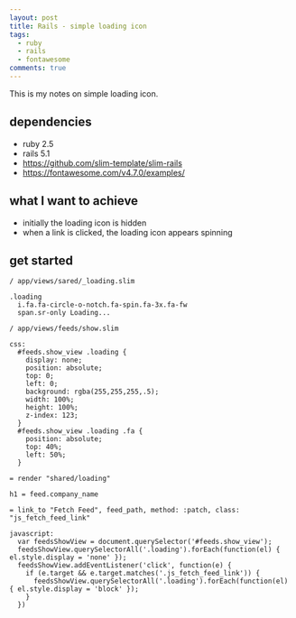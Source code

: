 ```yaml
---
layout: post
title: Rails - simple loading icon
tags:
  - ruby
  - rails
  - fontawesome
comments: true
---
```

This is my notes on simple loading icon.



## dependencies

- ruby 2.5
- rails 5.1
- https://github.com/slim-template/slim-rails
- https://fontawesome.com/v4.7.0/examples/

## what I want to achieve
- initially the loading icon is hidden
- when a link is clicked, the loading icon appears spinning

## get started

```slim
/ app/views/sared/_loading.slim

.loading
  i.fa.fa-circle-o-notch.fa-spin.fa-3x.fa-fw
  span.sr-only Loading...
```

```slim
/ app/views/feeds/show.slim

css:
  #feeds.show_view .loading {
    display: none;
    position: absolute;
    top: 0;
    left: 0;
    background: rgba(255,255,255,.5);
    width: 100%;
    height: 100%;
    z-index: 123;
  }
  #feeds.show_view .loading .fa {
    position: absolute;
    top: 40%;
    left: 50%;
  }

= render "shared/loading"

h1 = feed.company_name

= link_to "Fetch Feed", feed_path, method: :patch, class: "js_fetch_feed_link"

javascript:
  var feedsShowView = document.querySelector('#feeds.show_view');
  feedsShowView.querySelectorAll('.loading').forEach(function(el) { el.style.display = 'none' });
  feedsShowView.addEventListener('click', function(e) {
    if (e.target && e.target.matches('.js_fetch_feed_link')) {
      feedsShowView.querySelectorAll('.loading').forEach(function(el) { el.style.display = 'block' });
    }
  })
```
